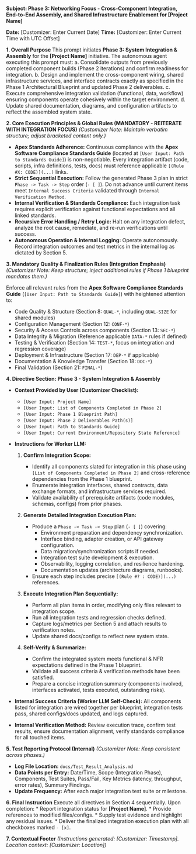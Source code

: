 **Subject: Phase 3: Networking Focus - Cross-Component Integration, End-to-End Assembly, and Shared Infrastructure Enablement for [Project Name]**

**Date:** [Customizer: Enter Current Date]
**Time:** [Customizer: Enter Current Time with UTC Offset]

**1. Overall Purpose**
This prompt initiates **Phase 3: System Integration & Assembly** for the **[Project Name]** initiative. The autonomous agent executing this prompt must:
    a. Consolidate outputs from previously completed component builds (Phase 2 iterations) and confirm readiness for integration.
    b. Design and implement the cross-component wiring, shared infrastructure services, and interface contracts exactly as specified in the Phase 1 Architectural Blueprint and updated Phase 2 deliverables.
    c. Execute comprehensive integration validation (functional, data, workflow) ensuring components operate cohesively within the target environment.
    d. Update shared documentation, diagrams, and configuration artifacts to reflect the assembled system state.

**2. Core Execution Principles & Global Rules (MANDATORY - REITERATE WITH INTEGRATION FOCUS)**
*(Customizer Note: Maintain verbatim structure; adjust bracketed content only.)*

* **Apex Standards Adherence:** Continuous compliance with the **Apex Software Compliance Standards Guide** (located at `[User Input: Path to Standards Guide]`) is non-negotiable. Every integration artifact (code, scripts, infra definitions, tests, docs) must reference applicable `[(Rule #X: CODE)](...)` links.
* **Strict Sequential Execution:** Follow the generated Phase 3 plan in strict `Phase -> Task -> Step` order (`- [ ]`). Do not advance until current items meet `Internal Success Criteria` validated through `Internal Verification Method`.
* **Internal Verification & Standards Compliance:** Each integration task requires explicit verification against functional expectations and all linked standards.
* **Recursive Error Handling / Retry Logic:** Halt on any integration defect, analyze the root cause, remediate, and re-run verifications until success.
* **Autonomous Operation & Internal Logging:** Operate autonomously. Record integration outcomes and test metrics in the internal log as dictated by Section 5.

**3. Mandatory Quality & Finalization Rules (Integration Emphasis)**
*(Customizer Note: Keep structure; inject additional rules if Phase 1 blueprint mandates them.)*

Enforce all relevant rules from the **Apex Software Compliance Standards Guide** (`[User Input: Path to Standards Guide]`) with heightened attention to:
* Code Quality & Structure (Section 8: `QUAL-*`, including `QUAL-SIZE` for shared modules)
* Configuration Management (Section 12: `CONF-*`)
* Security & Access Controls across components (Section 13: `SEC-*`)
* Data Integrity & Migration (Reference applicable `DATA-*` rules if defined)
* Testing & Verification (Section 14: `TEST-*`, focus on integration and regression coverage)
* Deployment & Infrastructure (Section 17: `DEP-*` if applicable)
* Documentation & Knowledge Transfer (Section 18: `DOC-*`)
* Final Validation (Section 21: `FINAL-*`)

**4. Directive Section: Phase 3 - System Integration & Assembly**

* **Context Provided by User (Customizer Checklist):**
    * `[User Input: Project Name]`
    * `[User Input: List of Components Completed in Phase 2]`
    * `[User Input: Phase 1 Blueprint Path]`
    * `[User Input: Phase 2 Deliverables Path(s)]`
    * `[User Input: Path to Standards Guide]`
    * `[User Input: Current Environment/Repository State Reference]`

* **Instructions for Worker LLM:**

    1.  **Confirm Integration Scope:**
        * Identify all components slated for integration in this phase using `[List of Components Completed in Phase 2]` and cross-reference dependencies from the Phase 1 blueprint.
        * Enumerate integration interfaces, shared contracts, data exchange formats, and infrastructure services required.
        * Validate availability of prerequisite artifacts (code modules, schemas, configs) from prior phases.

    2.  **Generate Detailed Integration Execution Plan:**
        * Produce a `Phase -> Task -> Step` plan (`- [ ]`) covering:
            * Environment preparation and dependency synchronization.
            * Interface binding, adapter creation, or API gateway configuration.
            * Data migration/synchronization scripts if needed.
            * Integration test suite development & execution.
            * Observability, logging correlation, and resilience hardening.
            * Documentation updates (architecture diagrams, runbooks).
        * Ensure each step includes precise `[(Rule #? : CODE)](...)` references.

    3.  **Execute Integration Plan Sequentially:**
        * Perform all plan items in order, modifying only files relevant to integration scope.
        * Run all integration tests and regression checks defined.
        * Capture logs/metrics per Section 5 and attach results to verification notes.
        * Update shared docs/configs to reflect new system state.

    4.  **Self-Verify & Summarize:**
        * Confirm the integrated system meets functional & NFR expectations defined in the Phase 1 blueprint.
        * Validate all success criteria & verification methods have been satisfied.
        * Prepare a concise integration summary (components involved, interfaces activated, tests executed, outstanding risks).

* **Internal Success Criteria (Worker LLM Self-Check):** All components listed for integration are wired together per blueprint, integration tests pass, shared configs/docs updated, and logs captured.
* **Internal Verification Method:** Review execution trace, confirm test results, ensure documentation alignment, verify standards compliance for all touched items.

**5. Test Reporting Protocol (Internal)**
*(Customizer Note: Keep consistent across phases.)*
* **Log File Location:** `docs/Test_Result_Analysis.md`
* **Data Points per Entry:** Date/Time, Scope (Integration Phase), Components, Test Suites, Pass/Fail, Key Metrics (latency, throughput, error rates), Summary Findings.
* **Update Frequency:** After each major integration test suite or milestone.

**6. Final Instruction**
Execute all directives in Section 4 sequentially. Upon completion:
    * Report integration status for **[Project Name]**.
    * Provide references to modified files/configs.
    * Supply test evidence and highlight any residual issues.
    * Deliver the finalized integration execution plan with all checkboxes marked `- [x]`.

**7. Contextual Footer**
*(Instructions generated: [Customizer: Timestamp]. Location context: [Customizer: Location])* 